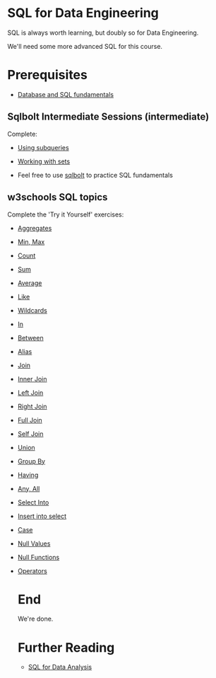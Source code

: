 # SQL for Data Engineering
SQL is always worth learning, but doubly so for Data Engineering.

We'll need some more advanced SQL for this course.

# Prerequisites
- [Database and SQL fundamentals](https://github.com/bjssacademy/fundamentals-sql/blob/main/readme.md)

## Sqlbolt Intermediate Sessions (intermediate)
Complete:
- [Using subqueries](https://sqlbolt.com/topic/subqueries)
- [Working with sets](https://sqlbolt.com/topic/set_operations)

- Feel free to use [sqlbolt](https://sqlbolt.com/lesson/introduction) to practice SQL fundamentals

## w3schools SQL topics
Complete the 'Try it Yourself' exercises:
- [Aggregates](https://www.w3schools.com/sql/sql_aggregate_functions.asp)
- [Min, Max](https://www.w3schools.com/sql/sql_min_max.asp)
- [Count](https://www.w3schools.com/sql/sql_count.asp)
- [Sum](https://www.w3schools.com/sql/sql_sum.asp)
- [Average](https://www.w3schools.com/sql/sql_avg.asp)
- [Like](https://www.w3schools.com/sql/sql_like.asp)
- [Wildcards](https://www.w3schools.com/sql/sql_wildcards.asp)
- [In](https://www.w3schools.com/sql/sql_in.asp)
- [Between](https://www.w3schools.com/sql/sql_between.asp)
- [Alias](https://www.w3schools.com/sql/sql_alias.asp)
- [Join](https://www.w3schools.com/sql/sql_join.asp)
- [Inner Join](https://www.w3schools.com/sql/sql_join_inner.asp)
- [Left Join](https://www.w3schools.com/sql/sql_join_left.asp)
- [Right Join](https://www.w3schools.com/sql/sql_join_right.asp)
- [Full Join](https://www.w3schools.com/sql/sql_join_full.asp)
- [Self Join](https://www.w3schools.com/sql/sql_join_self.asp)
- [Union](https://www.w3schools.com/sql/sql_union.asp)
- [Group By](https://www.w3schools.com/sql/sql_groupby.asp)
- [Having](https://www.w3schools.com/sql/sql_having.asp)
- [Any, All](https://www.w3schools.com/sql/sql_any_all.asp)
- [Select Into](https://www.w3schools.com/sql/sql_select_into.asp)
- [Insert into select](https://www.w3schools.com/sql/sql_insert_into_select.asp)
- [Case](https://www.w3schools.com/sql/sql_case.asp)
- [Null Values](https://www.w3schools.com/sql/sql_null_values.asp)
- [Null Functions](https://www.w3schools.com/sql/sql_isnull.asp)
- [Operators](https://www.w3schools.com/sql/sql_operators.asp)

  # End
  We're done.

  # Further Reading
  - [SQL for Data Analysis](https://learning.oreilly.com/library/view/sql-for-data/9781492088776/)
 
    
